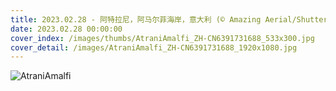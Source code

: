 ```yaml
---
title: 2023.02.28 - 阿特拉尼，阿马尔菲海岸，意大利 (© Amazing Aerial/Shutterstock)
date: 2023.02.28 00:00:00
cover_index: /images/thumbs/AtraniAmalfi_ZH-CN6391731688_533x300.jpg
cover_detail: /images/AtraniAmalfi_ZH-CN6391731688_1920x1080.jpg
---
```


![AtraniAmalfi](/images/AtraniAmalfi_ZH-CN6391731688_1920x1080.jpg)
